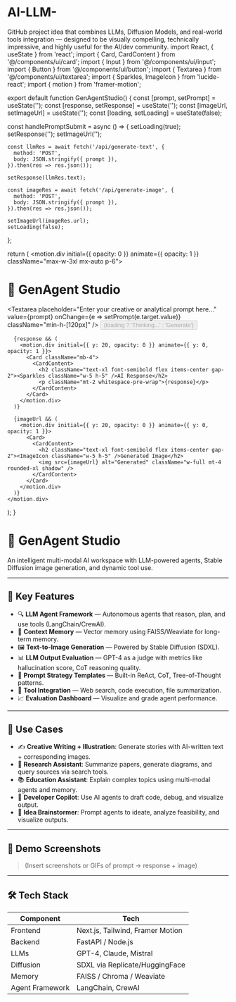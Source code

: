 # AI-LLM-
 GitHub project idea that combines LLMs, Diffusion Models, and real-world tools integration — designed to be visually compelling, technically impressive, and highly useful for the AI/dev community.
import React, { useState } from 'react';
import { Card, CardContent } from '@/components/ui/card';
import { Input } from '@/components/ui/input';
import { Button } from '@/components/ui/button';
import { Textarea } from '@/components/ui/textarea';
import { Sparkles, ImageIcon } from 'lucide-react';
import { motion } from 'framer-motion';

export default function GenAgentStudio() {
  const [prompt, setPrompt] = useState('');
  const [response, setResponse] = useState('');
  const [imageUrl, setImageUrl] = useState('');
  const [loading, setLoading] = useState(false);

  const handlePromptSubmit = async () => {
    setLoading(true);
    setResponse('');
    setImageUrl('');

    const llmRes = await fetch('/api/generate-text', {
      method: 'POST',
      body: JSON.stringify({ prompt }),
    }).then(res => res.json());

    setResponse(llmRes.text);

    const imageRes = await fetch('/api/generate-image', {
      method: 'POST',
      body: JSON.stringify({ prompt }),
    }).then(res => res.json());

    setImageUrl(imageRes.url);
    setLoading(false);
  };

  return (
    <motion.div initial={{ opacity: 0 }} animate={{ opacity: 1 }} className="max-w-3xl mx-auto p-6">
      <h1 className="text-4xl font-bold mb-4 text-center">🧠 GenAgent Studio</h1>
      <Card className="mb-4">
        <CardContent className="space-y-4">
          <Textarea
            placeholder="Enter your creative or analytical prompt here..."
            value={prompt}
            onChange={e => setPrompt(e.target.value)}
            className="min-h-[120px]"
          />
          <Button onClick={handlePromptSubmit} disabled={loading}>
            {loading ? 'Thinking...' : 'Generate'}
          </Button>
        </CardContent>
      </Card>

      {response && (
        <motion.div initial={{ y: 20, opacity: 0 }} animate={{ y: 0, opacity: 1 }}>
          <Card className="mb-4">
            <CardContent>
              <h2 className="text-xl font-semibold flex items-center gap-2"><Sparkles className="w-5 h-5" />AI Response</h2>
              <p className="mt-2 whitespace-pre-wrap">{response}</p>
            </CardContent>
          </Card>
        </motion.div>
      )}

      {imageUrl && (
        <motion.div initial={{ y: 20, opacity: 0 }} animate={{ y: 0, opacity: 1 }}>
          <Card>
            <CardContent>
              <h2 className="text-xl font-semibold flex items-center gap-2"><ImageIcon className="w-5 h-5" />Generated Image</h2>
              <img src={imageUrl} alt="Generated" className="w-full mt-4 rounded-xl shadow" />
            </CardContent>
          </Card>
        </motion.div>
      )}
    </motion.div>
  );
}
# 🧠 GenAgent Studio

An intelligent multi-modal AI workspace with LLM-powered agents, Stable Diffusion image generation, and dynamic tool use.

---

## 🚀 Key Features

- 🔍 **LLM Agent Framework** — Autonomous agents that reason, plan, and use tools (LangChain/CrewAI).
- 🧠 **Context Memory** — Vector memory using FAISS/Weaviate for long-term memory.
- 🖼️ **Text-to-Image Generation** — Powered by Stable Diffusion (SDXL).
- 📊 **LLM Output Evaluation** — GPT-4 as a judge with metrics like hallucination score, CoT reasoning quality.
- 💬 **Prompt Strategy Templates** — Built-in ReAct, CoT, Tree-of-Thought patterns.
- 🧩 **Tool Integration** — Web search, code execution, file summarization.
- 📈 **Evaluation Dashboard** — Visualize and grade agent performance.

---

## 🎯 Use Cases

- ✍️ **Creative Writing + Illustration**: Generate stories with AI-written text + corresponding images.
- 🧪 **Research Assistant**: Summarize papers, generate diagrams, and query sources via search tools.
- 📚 **Education Assistant**: Explain complex topics using multi-modal agents and memory.
- 🧰 **Developer Copilot**: Use AI agents to draft code, debug, and visualize output.
- 🧠 **Idea Brainstormer**: Prompt agents to ideate, analyze feasibility, and visualize outputs.

---

## 📸 Demo Screenshots

> (Insert screenshots or GIFs of prompt → response + image)

---

## 🛠️ Tech Stack

| Component      | Tech            |
|----------------|------------------|
| Frontend       | Next.js, Tailwind, Framer Motion |
| Backend        | FastAPI / Node.js |
| LLMs           | GPT-4, Claude, Mistral |
| Diffusion      | SDXL via Replicate/HuggingFace |
| Memory         | FAISS / Chroma / Weaviate |
| Agent Framework| LangChain, CrewAI |
